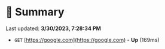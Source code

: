 # 📖 Summary
Last updated: **3/30/2023, 7:28:34 PM**

- `GET` [https://google.com](https://google.com) - **Up** (169ms)

